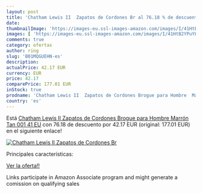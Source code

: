 ```yaml
---
layout: post
title: 'Chatham Lewis II  Zapatos de Cordones Br al 76.18 % de descuento'
date: 
thumbnailImage: 'https://images-eu.ssl-images-amazon.com/images/I/41HtB2YPuYL._SL200_.jpg'
images: [ 'https://images-eu.ssl-images-amazon.com/images/I/41HtB2YPuYL._SL200_.jpg' ]
comments: true
category: ofertas
author: ring
slug: 'B01MQGUEHN-es'
description:
actualPrice: 42.17 EUR
currency: EUR
price: 42.17
comparePrice: 177.01 EUR
inStock: true
prodname: 'Chatham Lewis II  Zapatos de Cordones Brogue para Hombre  Marrón  Tan 001   41 EU'
country: 'es'
---
```


Está [Chatham Lewis II  Zapatos de Cordones Brogue para Hombre  Marrón  Tan 001   41 EU](https://www.amazon.es/dp/B01MQGUEHN/?tag=tolees-21) con 76.18 de descuento por 42.17 EUR (original: 177.01 EUR) en el siguiente enlace!

[![Chatham Lewis II  Zapatos de Cordones Br](https://images-eu.ssl-images-amazon.com/images/I/41HtB2YPuYL._SL200_.jpg)](https://www.amazon.es/dp/B01MQGUEHN/?tag=tolees-21)

Principales características:


[Ver la oferta!!](https://www.amazon.es/dp/B01MQGUEHN/?tag=tolees-21)

Links participate in Amazon Associate program and might generate a comission on qualifying sales


